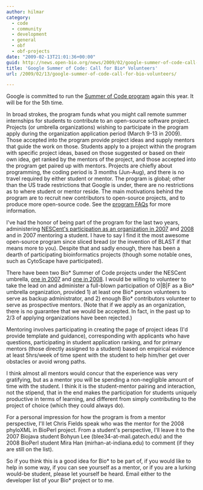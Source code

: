 ```yaml
---
author: hilmar
category:
  - code
  - community
  - development
  - general
  - obf
  - obf-projects
date: "2009-02-13T21:01:36+00:00"
guid: http://news.open-bio.org/news/2009/02/google-summer-of-code-call-for-bio-volunteers/
title: 'Google Summer of Code: Call for Bio* Volunteers'
url: /2009/02/13/google-summer-of-code-call-for-bio-volunteers/

---
```

Google is committed to run the [Summer of Code program](http://code.google.com/soc/2008) again this year. It will be for the 5th time.

In broad strokes, the program funds what you might call remote summer internships for students to contribute to an open-source software project. Projects (or umbrella organizations) wishing to participate in the program apply during the organization application period (March 9-13 in 2009). Those accepted into the program provide project ideas and supply mentors that guide the work on those. Students apply to a project within the program with specific project ideas, based on those suggested or based on their own idea, get ranked by the mentors of the project, and those accepted into the program get paired up with mentors. Projects are chiefly about programming, the coding period is 3 months (Jun-Aug), and there is no travel required by either student or mentor. The program is global; other than the US trade restrictions that Google is under, there are no restrictions as to where student or mentor reside. The main motivations behind the program are to recruit new contributors to open-source projects, and to produce more open-source code. See the [program FAQs](http://code.google.com/opensource/gsoc/2009/faqs.html) for more information.

I've had the honor of being part of the program for the last two years, administering [NESCent's participation as an organization in 2007](http://hackathon.nescent.org/Phyloinformatics_Summer_of_Code_2007) and [2008](http://hackathon.nescent.org/Phyloinformatics_Summer_of_Code_2008) and in 2007 mentoring a student. I have to say I find it the most awesome open-source program since sliced bread (or the invention of BLAST if that means more to you). Despite that and sadly enough, there has been a dearth of participating bioinformatics projects (though some notable ones, such as CytoScape have participated).

There have been two Bio\* Summer of Code projects under the NESCent umbrella, [one in 2007](http://biojava.org/wiki/BioJava:PhyloSOC07) and [one in 2008](http://bioperl.org/wiki/PhyloXML_support_in_BioPerl). I would be willing to volunteer to take the lead on and administer a full-blown participation of O\|B\|F as a Bio\* umbrella organization, provided 1) at least one Bio\* person volunteers to serve as backup administrator, and 2) enough Bio\* contributors volunteer to serve as prospective mentors. (Note that if we apply as an organization, there is no guarantee that we would be accepted. In fact, in the past up to 2/3 of applying organizations have been rejected.)

Mentoring involves participating in creating the page of project ideas (I'd provide template and guidance), corresponding with applicants who have questions, participating in student application ranking, and for primary mentors (those directly assigned to a student) based on empirical evidence at least 5hrs/week of time spent with the student to help him/her get over obstacles or avoid wrong paths.

I think almost all mentors would concur that the experience was very gratifying, but as a mentor you will be spending a non-negligible amount of time with the student. I think it is the student-mentor pairing and interaction, not the stipend, that in the end makes the participation for students uniquely productive in terms of learning, and different from simply contributing to the project of choice (which they could always do).

For a personal impression for how the program is from a mentor perspective, I'll let Chris Fields speak who was the mentor for the 2008 phyloXML in BioPerl project. From a student's perspective, I'll leave it to the 2007 Biojava student Bohyun Lee (blee34-at-mail.gatech.edu) and the 2008 BioPerl student Mira Han (mirhan-at-indiana.edu) to comment (if they are still on the list).

So if you think this is a good idea for Bio\* to be part of, if you would like to help in some way, if you can see yourself as a mentor, or if you are a lurking would-be student, please let yourself be heard. Email either to the developer list of your Bio\* project or to me.

